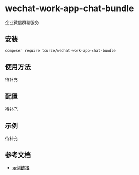 # wechat-work-app-chat-bundle

企业微信群聊服务

## 安装

```bash
composer require tourze/wechat-work-app-chat-bundle
```

## 使用方法

待补充

## 配置

待补充

## 示例

待补充

## 参考文档

- [示例链接](https://example.com)
